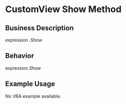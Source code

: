 # CustomView Show Method

## Business Description
expression .Show

## Behavior
expression.Show

## Example Usage
No VBA example available.